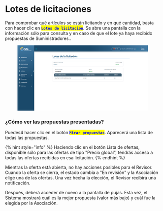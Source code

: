 # Lotes de licitaciones

Para comprobar qué artículos se están licitando y en qué cantidad, basta con hacer clic en <mark style="color:blue;">**`Lotes de licitación`**</mark>. Se abre una pantalla con la información sólo para consulta y en caso de que el lote ya haya recibido propuestas de Suministradores..

<figure><img src="../../../../.gitbook/assets/lici-lotes.png" alt=""><figcaption></figcaption></figure>

### ¿Cómo ver las propuestas presentadas?

Puedes4 hacer clic en el botón <mark style="color:blue;">**`Mirar propuestas`**</mark>. Aparecerá una lista de todas las propuestas.

{% hint style="info" %}
Haciendo clic en el botón Lista de ofertas, disponible sólo para las ofertas de tipo "Precio global", tendrás acceso a todas las ofertas recibidas en esa licitación.
{% endhint %}

Mientras la oferta está abierta, no hay acciones posibles para el Revisor. Cuando la oferta se cierra, el estado cambia a "En revisión" y la Asociación elige una de las ofertas. Una vez hecha la elección, el Revisor recibirá una notificación.

Después, deberá acceder de nuevo a la pantalla de pujas. Esta vez, el Sistema mostrará cuál es la mejor propuesta (valor más bajo) y cuál fue la elegida por la Asociación.

